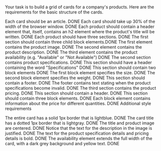 Your task is to build a grid of cards for a company's products. Here are the requirements for the basic structure of the cards.

Each card should be an article. DONE
Each card should take up 30% of the width of the browser window. DONE
Each product should contain a header element that, itself, contains an h2 element where the product's title will be written. DONE
Each product should have three sections. DONE
The first section should contain three child block elements.DONE
The first element contains the product image. DONE
The second element contains the product description. DONE
The third element contains the product availability (e.g. "Available" or "Not Available") DONE
The second section contains product specifications. DONE
This section should have a header containing the word "Specifications" DONE
This section should contain two block elements DONE
The first block element specifies the size. DONE
The second block element specifies the weight. DONE
This section should contain a footer. DONE
The footer contains text stating when the product specifications become invalid. DONE
The third section contains the product pricing. DONE
This section should contain a header. DONE
This section should contain three block elements. DONE
Each block element contains information about the price for different quantities. DONE
Additional style requirements

The entire card has a solid 1px border that is lightblue. DONE
The card title has a dotted 1px border that is lightgray. DONE
The title and product image are centered. DONE
Notice that the text for the description in the image is justified. DONE
The text for the product specification details and pricing details is bold. DONE
The availability element extends the full width of the card, with a dark grey background and yellow text. DONE
